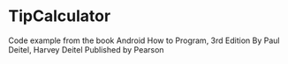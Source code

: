 # TipCalculator

Code example from the book Android How to Program, 3rd Edition
By Paul Deitel, Harvey Deitel
Published by Pearson
